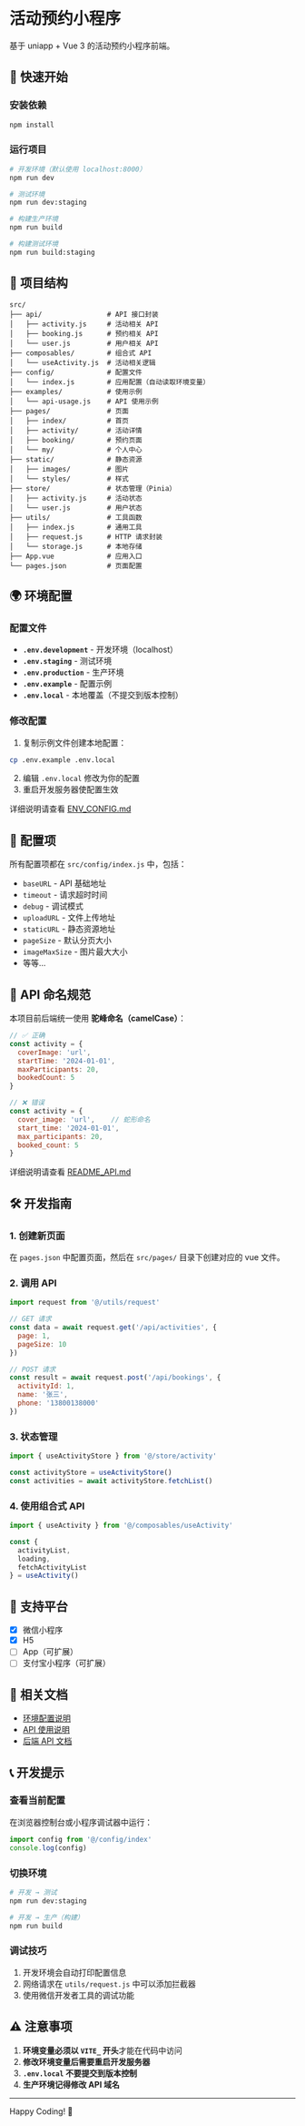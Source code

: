# 活动预约小程序

基于 uniapp + Vue 3 的活动预约小程序前端。

## 🚀 快速开始

### 安装依赖

```bash
npm install
```

### 运行项目

```bash
# 开发环境（默认使用 localhost:8000）
npm run dev

# 测试环境
npm run dev:staging

# 构建生产环境
npm run build

# 构建测试环境
npm run build:staging
```

## 📁 项目结构

```
src/
├── api/                # API 接口封装
│   ├── activity.js     # 活动相关 API
│   ├── booking.js      # 预约相关 API
│   └── user.js         # 用户相关 API
├── composables/        # 组合式 API
│   └── useActivity.js  # 活动相关逻辑
├── config/             # 配置文件
│   └── index.js        # 应用配置（自动读取环境变量）
├── examples/           # 使用示例
│   └── api-usage.js    # API 使用示例
├── pages/              # 页面
│   ├── index/          # 首页
│   ├── activity/       # 活动详情
│   ├── booking/        # 预约页面
│   └── my/             # 个人中心
├── static/             # 静态资源
│   ├── images/         # 图片
│   └── styles/         # 样式
├── store/              # 状态管理（Pinia）
│   ├── activity.js     # 活动状态
│   └── user.js         # 用户状态
├── utils/              # 工具函数
│   ├── index.js        # 通用工具
│   ├── request.js      # HTTP 请求封装
│   └── storage.js      # 本地存储
├── App.vue             # 应用入口
└── pages.json          # 页面配置
```

## 🌍 环境配置

### 配置文件

- **`.env.development`** - 开发环境（localhost）
- **`.env.staging`** - 测试环境
- **`.env.production`** - 生产环境
- **`.env.example`** - 配置示例
- **`.env.local`** - 本地覆盖（不提交到版本控制）

### 修改配置

1. 复制示例文件创建本地配置：
```bash
cp .env.example .env.local
```

2. 编辑 `.env.local` 修改为你的配置
3. 重启开发服务器使配置生效

详细说明请查看 [ENV_CONFIG.md](./ENV_CONFIG.md)

## 🔧 配置项

所有配置项都在 `src/config/index.js` 中，包括：

- `baseURL` - API 基础地址
- `timeout` - 请求超时时间
- `debug` - 调试模式
- `uploadURL` - 文件上传地址
- `staticURL` - 静态资源地址
- `pageSize` - 默认分页大小
- `imageMaxSize` - 图片最大大小
- 等等...

## 📝 API 命名规范

本项目前后端统一使用 **驼峰命名（camelCase）**：

```javascript
// ✅ 正确
const activity = {
  coverImage: 'url',
  startTime: '2024-01-01',
  maxParticipants: 20,
  bookedCount: 5
}

// ❌ 错误
const activity = {
  cover_image: 'url',    // 蛇形命名
  start_time: '2024-01-01',
  max_participants: 20,
  booked_count: 5
}
```

详细说明请查看 [README_API.md](./README_API.md)

## 🛠️ 开发指南

### 1. 创建新页面

在 `pages.json` 中配置页面，然后在 `src/pages/` 目录下创建对应的 vue 文件。

### 2. 调用 API

```javascript
import request from '@/utils/request'

// GET 请求
const data = await request.get('/api/activities', {
  page: 1,
  pageSize: 10
})

// POST 请求
const result = await request.post('/api/bookings', {
  activityId: 1,
  name: '张三',
  phone: '13800138000'
})
```

### 3. 状态管理

```javascript
import { useActivityStore } from '@/store/activity'

const activityStore = useActivityStore()
const activities = await activityStore.fetchList()
```

### 4. 使用组合式 API

```javascript
import { useActivity } from '@/composables/useActivity'

const { 
  activityList, 
  loading, 
  fetchActivityList 
} = useActivity()
```

## 📱 支持平台

- [x] 微信小程序
- [x] H5
- [ ] App（可扩展）
- [ ] 支付宝小程序（可扩展）

## 🔗 相关文档

- [环境配置说明](./ENV_CONFIG.md)
- [API 使用说明](./README_API.md)
- [后端 API 文档](../activity-booking-server/README.md)

## 📞 开发提示

### 查看当前配置

在浏览器控制台或小程序调试器中运行：

```javascript
import config from '@/config/index'
console.log(config)
```

### 切换环境

```bash
# 开发 → 测试
npm run dev:staging

# 开发 → 生产（构建）
npm run build
```

### 调试技巧

1. 开发环境会自动打印配置信息
2. 网络请求在 `utils/request.js` 中可以添加拦截器
3. 使用微信开发者工具的调试功能

## ⚠️ 注意事项

1. **环境变量必须以 `VITE_` 开头**才能在代码中访问
2. **修改环境变量后需要重启开发服务器**
3. **`.env.local` 不要提交到版本控制**
4. **生产环境记得修改 API 域名**

---

Happy Coding! 🎉

